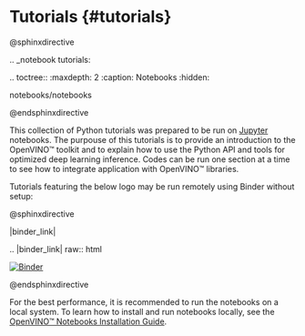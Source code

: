 # Tutorials {#tutorials}

@sphinxdirective

.. _notebook tutorials:

.. toctree::
   :maxdepth: 2
   :caption: Notebooks
   :hidden:

   notebooks/notebooks

@endsphinxdirective

This collection of Python tutorials was prepared to be run on [Jupyter](https://jupyter.org) notebooks. The purpouse of this tutorials is to provide an introduction to the OpenVINO™ toolkit and to explain how to use the Python API and tools for optimized deep learning inference. Codes can be run one section at a time to see how to integrate application with OpenVINO™ libraries.

Tutorials featuring the below logo may be run remotely using Binder without setup: 


@sphinxdirective

|binder_link|

.. |binder_link| raw:: html 

   <a href="https://mybinder.org/v2/gh/openvinotoolkit/openvino_notebooks/HEAD?filepath=notebooks%2F001-hello-world%2F001-hello-world.ipynb" target="_blank"><img src="https://mybinder.org/badge_logo.svg" alt="Binder"></a>

@endsphinxdirective

For the best performance, it is recommended to run the notebooks on a local system. To learn how to install and run notebooks locally, see the [OpenVINO™ Notebooks Installation Guide](https://github.com/openvinotoolkit/openvino_notebooks/blob/main/README.md#-installation-guide).


